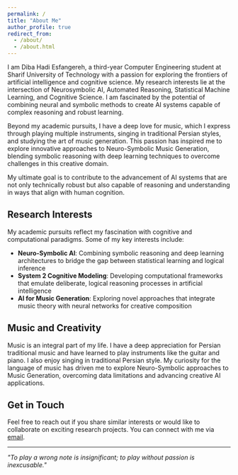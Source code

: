 ```yaml
---
permalink: /
title: "About Me"
author_profile: true
redirect_from: 
  - /about/
  - /about.html
---
```


I am Diba Hadi Esfangereh, a third-year Computer Engineering student at Sharif University of Technology with a passion for exploring the frontiers of artificial intelligence and cognitive science. My research interests lie at the intersection of Neurosymbolic AI, Automated Reasoning, Statistical Machine Learning, and Cognitive Science. I am fascinated by the potential of combining neural and symbolic methods to create AI systems capable of complex reasoning and robust learning.

Beyond my academic pursuits, I have a deep love for music, which I express through playing multiple instruments, singing in traditional Persian styles, and studying the art of music generation. This passion has inspired me to explore innovative approaches to Neuro-Symbolic Music Generation, blending symbolic reasoning with deep learning techniques to overcome challenges in this creative domain.

My ultimate goal is to contribute to the advancement of AI systems that are not only technically robust but also capable of reasoning and understanding in ways that align with human cognition.

## Research Interests

My academic pursuits reflect my fascination with cognitive and computational paradigms. Some of my key interests include:

- **Neuro-Symbolic AI**: Combining symbolic reasoning and deep learning architectures to bridge the gap between statistical learning and logical inference
- **System 2 Cognitive Modeling**: Developing computational frameworks that emulate deliberate, logical reasoning processes in artificial intelligence
- **AI for Music Generation**: Exploring novel approaches that integrate music theory with neural networks for creative composition

## Music and Creativity

Music is an integral part of my life. I have a deep appreciation for Persian traditional music and have learned to play instruments like the guitar and piano. I also enjoy singing in traditional Persian style. My curiosity for the language of music has driven me to explore Neuro-Symbolic approaches to Music Generation, overcoming data limitations and advancing creative AI applications.

## Get in Touch

Feel free to reach out if you share similar interests or would like to collaborate on exciting research projects. You can connect with me via [email](diba.hadie@gmail.com).

---
*"To play a wrong note is insignificant; to play without passion is inexcusable."*

